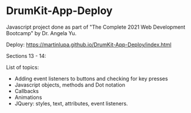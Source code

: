 # DrumKit-App-Deploy

Javascript project done as part of "The Complete 2021 Web Development Bootcamp" by Dr. Angela Yu.

Deploy: https://martinlupa.github.io/DrumKit-App-Deploy/index.html

Sections 13 - 14:

List of topics:
<ul>
  <li>Adding event listeners to buttons and checking for key presses 
  <li>Javascript objects, methods and Dot notation
  <li>Callbacks
  <li>Animations
  <li>JQuery: styles, text, attributes, event listeners.
    
